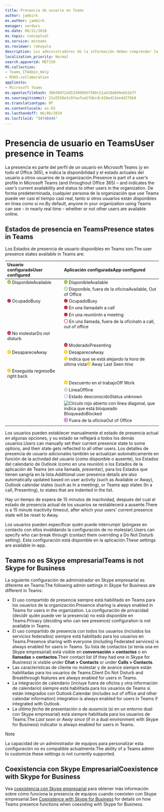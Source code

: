 ```yaml
---
title: Presencia de usuario en Teams
author: jambirk
ms.author: jambirk
manager: serdars
ms.date: 08/21/2018
ms.topic: conceptual
ms.service: msteams
ms.reviewer: rakayala
description: Los administradores de la información deben comprender la presencia en Teams.
localization_priority: Normal
search.appverid: MET150
MS.collection:
- Teams_ITAdmin_Help
- M365-collaboration
appliesto:
- Microsoft Teams
ms.openlocfilehash: 30b50972dd53300905f580c51a410d699ebb1bff
ms.sourcegitcommit: 21a5550e3c0feafaa57dbcdc428ed13eedd276b8
ms.translationtype: MT
ms.contentlocale: es-ES
ms.lasthandoff: 06/06/2019
ms.locfileid: "34748446"
---
```

# <a name="user-presence-in-teams"></a><span data-ttu-id="366a3-103">Presencia de usuario en Teams</span><span class="sxs-lookup"><span data-stu-id="366a3-103">User presence in Teams</span></span>

<span data-ttu-id="366a3-104">La presencia es parte del perfil de un usuario en Microsoft Teams (y en todo el Office 365), e indica la disponibilidad y el estado actuales del usuario a otros usuarios de la organización.</span><span class="sxs-lookup"><span data-stu-id="366a3-104">Presence is part of a user’s profile in Microsoft Teams (and throughout Office 365) – and indicates the user’s current availability and status to other users in the organization.</span></span> <span data-ttu-id="366a3-105">De forma predeterminada, cualquier persona de la organización que use Teams puede ver casi el tiempo casi real, tanto si otros usuarios están disponibles en línea como si no.</span><span class="sxs-lookup"><span data-stu-id="366a3-105">By default, anyone in your organization using Teams can see - in nearly real time - whether or not other users are available online.</span></span>

## <a name="presence-states-in-teams"></a><span data-ttu-id="366a3-106">Estados de presencia en Teams</span><span class="sxs-lookup"><span data-stu-id="366a3-106">Presence states in Teams</span></span>

<span data-ttu-id="366a3-107">Los Estados de presencia de usuario disponibles en Teams son:</span><span class="sxs-lookup"><span data-stu-id="366a3-107">The user presence states available in Teams are:</span></span>

|<span data-ttu-id="366a3-108">Usuario configurado</span><span class="sxs-lookup"><span data-stu-id="366a3-108">User configured</span></span>|<span data-ttu-id="366a3-109">Aplicación configurada</span><span class="sxs-lookup"><span data-stu-id="366a3-109">App configured</span></span>|
|:--- |:---|
| ![Marca CHEK verde sólido, que indica presencia disponible](media/Presence_Available.png) <span data-ttu-id="366a3-111">Disponible</span><span class="sxs-lookup"><span data-stu-id="366a3-111">Available</span></span>|![Marca CHEK verde sólido, que indica presencia disponible](media/Presence_Available.png) <span data-ttu-id="366a3-113">Disponible</span><span class="sxs-lookup"><span data-stu-id="366a3-113">Available</span></span>|
|| ![Marca de CHEK verde abierto, que indica el OOF disponible](media/Presence_Available_OOF.png) <span data-ttu-id="366a3-115">Disponible, fuera de la oficina</span><span class="sxs-lookup"><span data-stu-id="366a3-115">Available, Out of Office</span></span> |
|  ![Círculo rojo sólido, que indica que está ocupado](media/Presence_Busy.png) <span data-ttu-id="366a3-117">Ocupado</span><span class="sxs-lookup"><span data-stu-id="366a3-117">Busy</span></span> |  ![Círculo rojo sólido, que indica que está ocupado](media/Presence_Busy.png) <span data-ttu-id="366a3-119">Ocupado</span><span class="sxs-lookup"><span data-stu-id="366a3-119">Busy</span></span>  |
|| ![Círculo rojo sólido, que indica que está ocupado en una llamada](media/Presence_Busy.png) <span data-ttu-id="366a3-121">En una llamada</span><span class="sxs-lookup"><span data-stu-id="366a3-121">In a call</span></span>|
|| ![Círculo rojo sólido, que indica que está ocupado en una reunión](media/Presence_Busy.png) <span data-ttu-id="366a3-123">En una reunión</span><span class="sxs-lookup"><span data-stu-id="366a3-123">In a meeting</span></span> |
|| ![Abrir un círculo rojo, que indica un OOF ocupado](media/Presence_Busy_OOF.png) <span data-ttu-id="366a3-125">En una llamada, fuera de la oficina</span><span class="sxs-lookup"><span data-stu-id="366a3-125">In a call, out of office</span></span>|
|  ![Círculo rojo con línea blanca, que indica que no molestar](media/Presence_DND.png) <span data-ttu-id="366a3-127">No molestar</span><span class="sxs-lookup"><span data-stu-id="366a3-127">Do not disturb</span></span> ||
|| ![Círculo rojo con línea blanca, que indica la presentación](media/Presence_DND.png) <span data-ttu-id="366a3-129">Moderado</span><span class="sxs-lookup"><span data-stu-id="366a3-129">Presenting</span></span>|
| ![Icono de reloj amarillo, que indica que está ausente](media/Presence_Away.png) <span data-ttu-id="366a3-131">Desaparece</span><span class="sxs-lookup"><span data-stu-id="366a3-131">Away</span></span>| ![Icono de reloj amarillo, que indica que está ausente](media/Presence_Away.png) <span data-ttu-id="366a3-133">Desaparece</span><span class="sxs-lookup"><span data-stu-id="366a3-133">Away</span></span>|
|| <span data-ttu-id="366a3-134">![Icono de reloj amarillo, que](media/Presence_Away.png) indica que se está alejando la *hora* de última vista</span><span class="sxs-lookup"><span data-stu-id="366a3-134">![Yellow clock icon, indicating away](media/Presence_Away.png) Away Last Seen *time*</span></span>|
|![Icono de reloj amarillo, que indica que está ausente, volver al final](media/Presence_Away.png) <span data-ttu-id="366a3-136">Enseguida regreso</span><span class="sxs-lookup"><span data-stu-id="366a3-136">Be right back</span></span>| |
|| ![Icono de reloj amarillo, que indica que está ausente, trabajo](media/Presence_Away.png)  <span data-ttu-id="366a3-138">Descuento en el trabajo</span><span class="sxs-lookup"><span data-stu-id="366a3-138">Off Work</span></span>|
|| ![Círculo gris con x, que indica que no tiene conexión](media/Presence_Offline.png) <span data-ttu-id="366a3-140">Línea</span><span class="sxs-lookup"><span data-stu-id="366a3-140">Offline</span></span> |
|| ![Abrir un círculo gris, que indica el estado desconocido](media/Presence_Unknown.png) <span data-ttu-id="366a3-142">Estado desconocido</span><span class="sxs-lookup"><span data-stu-id="366a3-142">Status unknown</span></span>|
||![Círculo rojo abierto con línea diagonal, que indica que está bloqueado](media/Presence_Blocked.png) <span data-ttu-id="366a3-144">Bloqueado</span><span class="sxs-lookup"><span data-stu-id="366a3-144">Blocked</span></span> |
|| ![Círculo púrpura con flecha, que indica fuera de la oficina](media/Presence_OOF.png) <span data-ttu-id="366a3-146">Fuera de la oficina</span><span class="sxs-lookup"><span data-stu-id="366a3-146">Out of Office</span></span>|
|||
 
<span data-ttu-id="366a3-147">Los usuarios pueden establecer manualmente el estado de presencia actual en algunas opciones, y su estado se reflejará a todos los demás usuarios.</span><span class="sxs-lookup"><span data-stu-id="366a3-147">Users can manually set their current presence state to some options, and their state gets reflected to all other users.</span></span> <span data-ttu-id="366a3-148">Los detalles de presencia de usuario adicionales también se actualizan automáticamente en función de la actividad del usuario (como disponible o ausente), los Estados del calendario de Outlook (como en una reunión) o los Estados de la aplicación de Teams (en una llamada, presentar), para los Estados que tienen sangría en la lista.</span><span class="sxs-lookup"><span data-stu-id="366a3-148">Additional user presence details are also automatically updated based on user activity (such as Available or Away), Outlook calendar states (such as In a meeting), or Teams app states (In a call, Presenting), to states that are indented in the list.</span></span>

<span data-ttu-id="366a3-149">Hay un tiempo de espera de 15 minutos de inactividad, después del cual el estado de presencia actual de los usuarios se restablecerá a ausente.</span><span class="sxs-lookup"><span data-stu-id="366a3-149">There is a 15 minute inactivity timeout, after which your users' current presence state will be reset to Away.</span></span>

<span data-ttu-id="366a3-150">Los usuarios pueden especificar quién puede interrumpir (póngase en contacto con ellos invalidando la configuración de no molestar).</span><span class="sxs-lookup"><span data-stu-id="366a3-150">Users can specify who can break through (contact them overriding a Do Not Disturb setting).</span></span> <span data-ttu-id="366a3-151">Esta configuración está disponible en la aplicación.</span><span class="sxs-lookup"><span data-stu-id="366a3-151">These settings are available in-app.</span></span>

## <a name="teams-is-not-skype-for-business"></a><span data-ttu-id="366a3-152">Teams no es Skype empresarial</span><span class="sxs-lookup"><span data-stu-id="366a3-152">Teams is not Skype for Business</span></span>

<span data-ttu-id="366a3-153">La siguiente configuración de administrador en Skype empresarial es diferente en Teams:</span><span class="sxs-lookup"><span data-stu-id="366a3-153">The following admin settings in Skype for Business are different in Teams:</span></span>
- <span data-ttu-id="366a3-154">El uso compartido de presencia siempre está habilitado en Teams para los usuarios de la organización.</span><span class="sxs-lookup"><span data-stu-id="366a3-154">Presence sharing is always enabled in Teams for users in the organization.</span></span> <span data-ttu-id="366a3-155">La configuración de privacidad (decidir quién puede ver la presencia) no está disponible en Teams.</span><span class="sxs-lookup"><span data-stu-id="366a3-155">Privacy (deciding who can see presence) configuration is not available in Teams.</span></span>
- <span data-ttu-id="366a3-156">El uso compartido de presencia con todos los usuarios (incluidos los servicios federados) siempre está habilitado para los usuarios en Teams.</span><span class="sxs-lookup"><span data-stu-id="366a3-156">Presence sharing with everyone (including Federated services) is always enabled for users in Teams.</span></span> <span data-ttu-id="366a3-157">Su lista de contactos (si tenía una en Skype empresarial) está visible en **conversación > contactos** o en **llamadas > contactos**.</span><span class="sxs-lookup"><span data-stu-id="366a3-157">Their contact list (if they had one in Skype for Business) is visible under **Chat > Contacts** or under **Calls > Contacts**.</span></span>
- <span data-ttu-id="366a3-158">Las características de cliente no molestar y de avance siempre están habilitadas para los usuarios de Teams.</span><span class="sxs-lookup"><span data-stu-id="366a3-158">Client Do Not Disturb and Breakthrough features are always enabled for users in Teams.</span></span>
- <span data-ttu-id="366a3-159">La integración de calendario (incluye fuera de oficina y otra información de calendario) siempre está habilitada para los usuarios de Teams si están integrados con Outlook.</span><span class="sxs-lookup"><span data-stu-id="366a3-159">Calendar (includes out of office and other calendar information) integration  is always enabled for users in Teams if integrated with Outlook.</span></span>
- <span data-ttu-id="366a3-160">La *última fecha* de presentación o de *ausencia* (si en un entorno dual con Skype empresarial) está siempre habilitada para los usuarios de Teams.</span><span class="sxs-lookup"><span data-stu-id="366a3-160">The *Last seen* or *Away since* (if in a dual environment with Skype for Business) indicator is always enabled for users in Teams.</span></span>

> [!NOTE]
> <span data-ttu-id="366a3-161">La capacidad de un administrador de equipos para personalizar esta configuración no es compatible actualmente.</span><span class="sxs-lookup"><span data-stu-id="366a3-161">The ability of a Teams admin to customize these settings is not currently supported.</span></span>


## <a name="coexistence-with-skype-for-business"></a><span data-ttu-id="366a3-162">Coexistencia con Skype Empresarial</span><span class="sxs-lookup"><span data-stu-id="366a3-162">Coexistence with Skype for Business</span></span>

<span data-ttu-id="366a3-163">Vea [coexistencia con Skype empresarial](coexistence-chat-calls-presence.md) para obtener más información sobre cómo funciona la presencia de equipos cuando coexisten con Skype empresarial.</span><span class="sxs-lookup"><span data-stu-id="366a3-163">See [Coexistence with Skype for Business](coexistence-chat-calls-presence.md) for details on how Teams presence functions when coexisting with Skype for Business.</span></span> 
